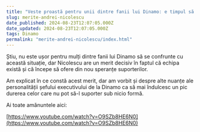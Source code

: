 ```yaml
---
title: "Veste proastă pentru unii dintre fanii lui Dinamo: e timpul să vă placă Andrei Nicolescu (Video)"
slug: merite-andrei-nicolescu
date_published: 2024-08-23T12:07:05.000Z
date_updated: 2024-08-23T12:07:05.000Z
tags: Dinamo
permalink: "merite-andrei-nicolescu/index.html"
---
```




Știu, nu este ușor pentru mulți dintre fanii lui Dinamo să se confrunte cu această situație, dar Nicolescu are un merit decisiv în faptul că echipa există și că începe să ofere din nou speranțe suporterilor.

Am explicat în ce constă acest merit, dar am vorbit și despre alte nuanțe ale personalității șefului executivului de la Dinamo ca să mai îndulcesc un pic durerea celor care nu pot să-l suporter sub nicio formă.

Ai toate amănuntele aici:

[https://www.youtube.com/watch?v=O9SZb8HE6N0](https://www.youtube.com/watch?v=O9SZb8HE6N0)
